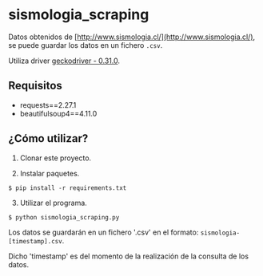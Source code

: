 # sismologia_scraping
Datos obtenidos de [http://www.sismologia.cl/](http://www.sismologia.cl/), se puede guardar los datos en un fichero `.csv`.

Utiliza driver [geckodriver - 0.31.0](https://github.com/mozilla/geckodriver/releases).


## Requisitos
* requests==2.27.1
* beautifulsoup4==4.11.0


## ¿Cómo utilizar?

1. Clonar este proyecto.

2. Instalar paquetes.
```
$ pip install -r requirements.txt
```

3. Utilizar el programa.
```
$ python sismologia_scraping.py
```


Los datos se guardarán en un fichero '.csv' en el formato: `sismologia-[timestamp].csv`.

Dicho 'timestamp' es del momento de la realización de la consulta de los datos.
